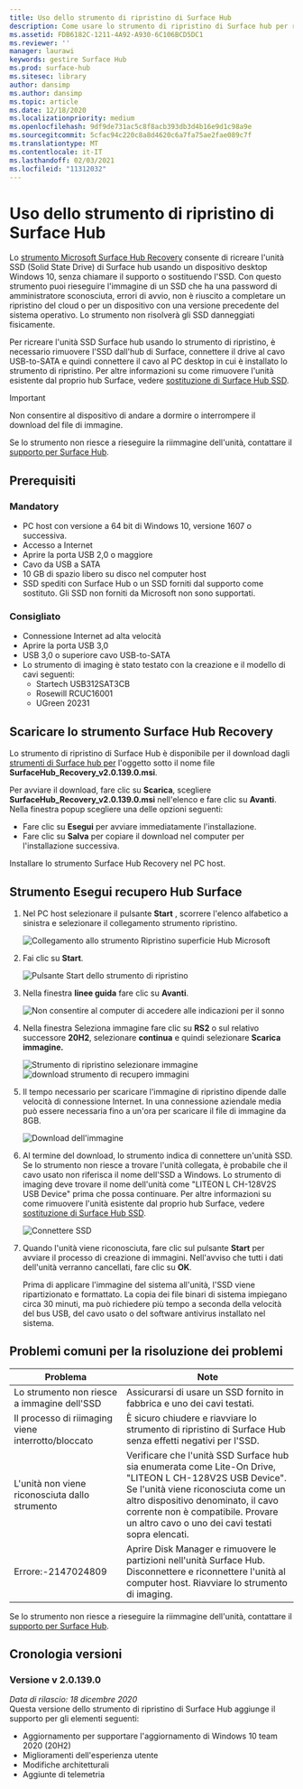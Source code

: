 ```yaml
---
title: Uso dello strumento di ripristino di Surface Hub
description: Come usare lo strumento di ripristino di Surface hub per ricreare l'immagine dell'SSD.
ms.assetid: FDB6182C-1211-4A92-A930-6C106BCD5DC1
ms.reviewer: ''
manager: laurawi
keywords: gestire Surface Hub
ms.prod: surface-hub
ms.sitesec: library
author: dansimp
ms.author: dansimp
ms.topic: article
ms.date: 12/18/2020
ms.localizationpriority: medium
ms.openlocfilehash: 9df9de731ac5c8f8acb393db3d4b16e9d1c98a9e
ms.sourcegitcommit: 5cfac94c220c8a8d4620c6a7fa75ae2fae089c7f
ms.translationtype: MT
ms.contentlocale: it-IT
ms.lasthandoff: 02/03/2021
ms.locfileid: "11312032"
---
```

# Uso dello strumento di ripristino di Surface Hub

Lo [strumento Microsoft Surface Hub Recovery](https://www.microsoft.com/download/details.aspx?id=52210) consente di ricreare l'unità SSD (Solid State Drive) di Surface hub usando un dispositivo desktop Windows 10, senza chiamare il supporto o sostituendo l'SSD. Con questo strumento puoi rieseguire l'immagine di un SSD che ha una password di amministratore sconosciuta, errori di avvio, non è riuscito a completare un ripristino del cloud o per un dispositivo con una versione precedente del sistema operativo. Lo strumento non risolverà gli SSD danneggiati fisicamente.

Per ricreare l'unità SSD Surface hub usando lo strumento di ripristino, è necessario rimuovere l'SSD dall'hub di Surface, connettere il drive al cavo USB-to-SATA e quindi connettere il cavo al PC desktop in cui è installato lo strumento di ripristino. Per altre informazioni su come rimuovere l'unità esistente dal proprio hub Surface, vedere [sostituzione di Surface Hub SSD](surface-hub-ssd-replacement.md).

> [!IMPORTANT]
> Non consentire al dispositivo di andare a dormire o interrompere il download del file di immagine.

Se lo strumento non riesce a rieseguire la riimmagine dell'unità, contattare il [supporto per Surface Hub](https://support.microsoft.com/help/4037644/surface-contact-surface-warranty-and-software-support).

## Prerequisiti

### Mandatory

- PC host con versione a 64 bit di Windows 10, versione 1607 o successiva.
- Accesso a Internet
- Aprire la porta USB 2,0 o maggiore
- Cavo da USB a SATA
- 10 GB di spazio libero su disco nel computer host
- SSD spediti con Surface Hub o un SSD forniti dal supporto come sostituto. Gli SSD non forniti da Microsoft non sono supportati.

### Consigliato

- Connessione Internet ad alta velocità
- Aprire la porta USB 3,0
- USB 3,0 o superiore cavo USB-to-SATA
- Lo strumento di imaging è stato testato con la creazione e il modello di cavi seguenti:
    - Startech USB312SAT3CB
    - Rosewill RCUC16001
    - UGreen 20231

## Scaricare lo strumento Surface Hub Recovery

Lo strumento di ripristino di Surface Hub è disponibile per il download dagli [strumenti di Surface hub per](https://www.microsoft.com/download/details.aspx?id=52210)  l'oggetto sotto il nome file **SurfaceHub_Recovery_v2.0.139.0.msi**.

Per avviare il download, fare clic su **Scarica**, scegliere **SurfaceHub_Recovery_v2.0.139.0.msi** nell'elenco e fare clic su **Avanti**. Nella finestra popup scegliere una delle opzioni seguenti:

- Fare clic su **Esegui** per avviare immediatamente l'installazione.
- Fare clic su **Salva** per copiare il download nel computer per l'installazione successiva.

Installare lo strumento Surface Hub Recovery nel PC host.

## Strumento Esegui recupero Hub Surface

1. Nel PC host selezionare il pulsante **Start** , scorrere l'elenco alfabetico a sinistra e selezionare il collegamento strumento ripristino.

    ![Collegamento allo strumento Ripristino superficie Hub Microsoft](images/shrt-shortcut.png)

2. Fai clic su **Start**.

    ![Pulsante Start dello strumento di ripristino](images/shrt-start.png)


3. Nella finestra **linee guida** fare clic su **Avanti**.

    ![Non consentire al computer di accedere alle indicazioni per il sonno](images/shrt-guidance.png)

4. Nella finestra Seleziona immagine fare clic su **RS2** o sul relativo successore **20H2**, selezionare **continua** e quindi selezionare **Scarica immagine.**

     ![Strumento di ripristino selezionare immagine ](images/shrt-select-image.png) ![ download strumento di recupero immagini](images/shrt-download-image.png)

5. Il tempo necessario per scaricare l'immagine di ripristino dipende dalle velocità di connessione Internet. In una connessione aziendale media può essere necessaria fino a un'ora per scaricare il file di immagine da 8GB.

    ![Download dell'immagine](images/shrt-download.png)



5. Al termine del download, lo strumento indica di connettere un'unità SSD. Se lo strumento non riesce a trovare l'unità collegata, è probabile che il cavo usato non riferisca il nome dell'SSD a Windows.  Lo strumento di imaging deve trovare il nome dell'unità come "LITEON L CH-128V2S USB Device" prima che possa continuare.  Per altre informazioni su come rimuovere l'unità esistente dal proprio hub Surface, vedere [sostituzione di Surface Hub SSD](surface-hub-ssd-replacement.md).

    ![Connettere SSD](images/shrt-drive.png)

6. Quando l'unità viene riconosciuta, fare clic sul pulsante **Start** per avviare il processo di creazione di immagini. Nell'avviso che tutti i dati dell'unità verranno cancellati, fare clic su **OK**.



    Prima di applicare l'immagine del sistema all'unità, l'SSD viene ripartizionato e formattato. La copia dei file binari di sistema impiegano circa 30 minuti, ma può richiedere più tempo a seconda della velocità del bus USB, del cavo usato o del software antivirus installato nel sistema.



## Problemi comuni per la risoluzione dei problemi

Problema | Note
--- | ---
Lo strumento non riesce a immagine dell'SSD | Assicurarsi di usare un SSD fornito in fabbrica e uno dei cavi testati.
Il processo di riimaging viene interrotto/bloccato | È sicuro chiudere e riavviare lo strumento di ripristino di Surface Hub senza effetti negativi per l'SSD.
L'unità non viene riconosciuta dallo strumento | Verificare che l'unità SSD Surface hub sia enumerata come Lite-On Drive, "LITEON L CH-128V2S USB Device".  Se l'unità viene riconosciuta come un altro dispositivo denominato, il cavo corrente non è compatibile. Provare un altro cavo o uno dei cavi testati sopra elencati.
Errore:-2147024809 | Aprire Disk Manager e rimuovere le partizioni nell'unità Surface Hub.  Disconnettere e riconnettere l'unità al computer host. Riavviare lo strumento di imaging.

Se lo strumento non riesce a rieseguire la riimmagine dell'unità, contattare il [supporto per Surface Hub](https://support.microsoft.com/help/4037644/surface-contact-surface-warranty-and-software-support).

## Cronologia versioni

### Versione v 2.0.139.0

*Data di rilascio: 18 dicembre 2020*<br>
Questa versione dello strumento di ripristino di Surface Hub aggiunge il supporto per gli elementi seguenti:
- Aggiornamento per supportare l'aggiornamento di Windows 10 team 2020 (20H2)
- Miglioramenti dell'esperienza utente
- Modifiche architetturali
- Aggiunte di telemetria

